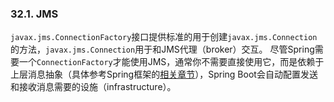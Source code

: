 ### 32.1. JMS
`javax.jms.ConnectionFactory`接口提供标准的用于创建`javax.jms.Connection`的方法，`javax.jms.Connection`用于和JMS代理（broker）交互。
尽管Spring需要一个`ConnectionFactory`才能使用JMS，通常你不需要直接使用它，而是依赖于上层消息抽象（具体参考Spring框架的[相关章节](http://docs.spring.io/spring/docs/4.1.4.RELEASE/spring-framework-reference/htmlsingle/#jms)），Spring Boot会自动配置发送和接收消息需要的设施（infrastructure）。

